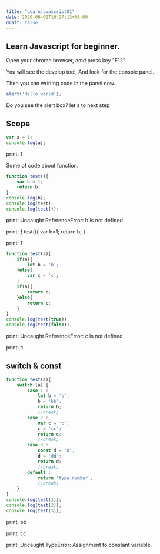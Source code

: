 ```yaml
---
title: "Learnjavascript01"
date: 2020-06-02T16:27:13+08:00
draft: false
---
```

## Learn Javascript for beginner.
Open your chrome browser, amd press key "F12".

You will see the develop tool, And look for the console panel.

Then you can writting code in the panel now.

``` js
alert('Hello world');
```
Do you see the alert box?
let's to next step
## Scope
``` js
var a = 1;
console.log(a);
```
print: 1

Some of code about function.

``` js
function test(){
    var b = 1;
    return b;
}
console.log(b);
console.log(test);
console.log(test());
```
print: Uncaught ReferenceError: b is not defined

print: ƒ test(){ var b=1; return b; }

print: 1

``` js
function test(a){
    if(a){
        let b = 'b';
    }else{
        var c = 'c';
    }
    if(a){
        return b;
    }else{
        return c;
    }
}
console.log(test(true));
console.log(test(false));
```
print: Uncaught ReferenceError: c is not defined

print: c

## switch & const
``` js
function test(a){
    switch (a) {
        case 1 :
            let b = 'b';
            b = 'bb';
            return b;
            //break;
        case 2 :
            var c = 'c';
            c = 'cc';
            return c;
            //break;
        case 3 :
            const d = 'd';
            d = 'dd';
            return d;
            //break;
        default :
            return 'type number';
            //break;
    }
}
console.log(test(1));
console.log(test(2));
console.log(test(3));
```
print: bb

print: cc

print: Uncaught TypeError: Assignment to constant variable.